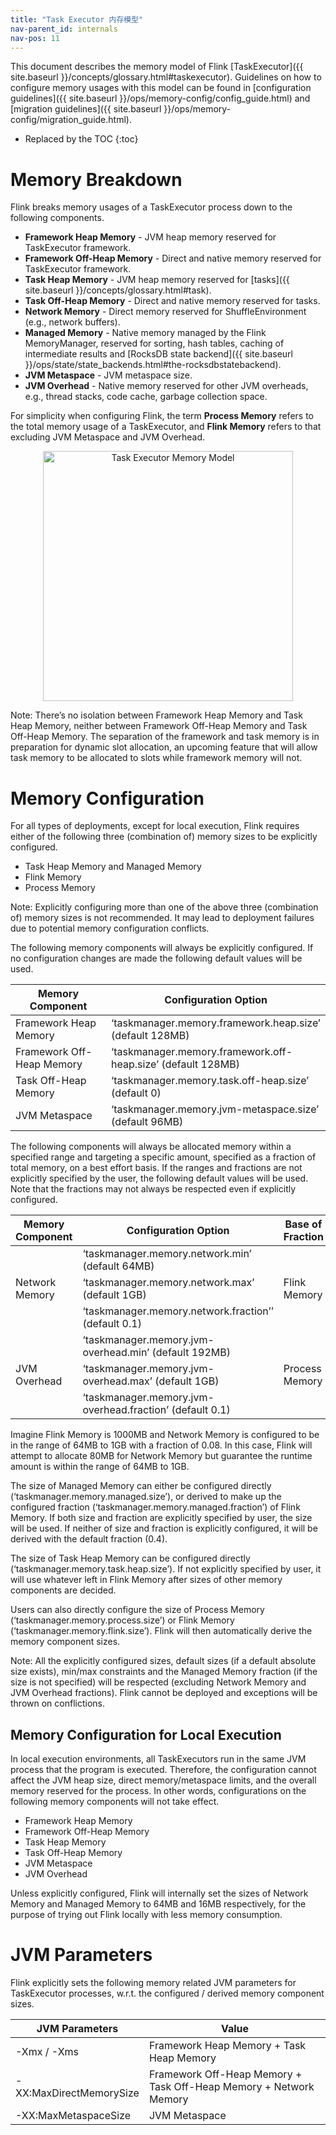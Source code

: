 ```yaml
---
title: "Task Executor 内存模型"
nav-parent_id: internals
nav-pos: 11
---
```

<!--
Licensed to the Apache Software Foundation (ASF) under one
or more contributor license agreements.  See the NOTICE file
distributed with this work for additional information
regarding copyright ownership.  The ASF licenses this file
to you under the Apache License, Version 2.0 (the
"License"); you may not use this file except in compliance
with the License.  You may obtain a copy of the License at

  http://www.apache.org/licenses/LICENSE-2.0

Unless required by applicable law or agreed to in writing,
software distributed under the License is distributed on an
"AS IS" BASIS, WITHOUT WARRANTIES OR CONDITIONS OF ANY
KIND, either express or implied.  See the License for the
specific language governing permissions and limitations
under the License.
-->

This document describes the memory model of Flink [TaskExecutor]({{ site.baseurl }}/concepts/glossary.html#taskexecutor).
Guidelines on how to configure memory usages with this model can be found in [configuration guidelines]({{ site.baseurl }}/ops/memory-config/config_guide.html) and [migration guidelines]({{ site.baseurl }}/ops/memory-config/migration_guide.html).

* Replaced by the TOC
{:toc}

# Memory Breakdown

Flink breaks memory usages of a TaskExecutor process down to the following components.
- **Framework Heap Memory** - JVM heap memory reserved for TaskExecutor framework.
- **Framework Off-Heap Memory** - Direct and native memory reserved for TaskExecutor framework.
- **Task Heap Memory** - JVM heap memory reserved for [tasks]({{ site.baseurl }}/concepts/glossary.html#task).
- **Task Off-Heap Memory** - Direct and native memory reserved for tasks.
- **Network Memory** - Direct memory reserved for ShuffleEnvironment (e.g., network buffers).
- **Managed Memory** - Native memory managed by the Flink MemoryManager, reserved for sorting, hash tables, caching of intermediate results and [RocksDB state backend]({{ site.baseurl }}/ops/state/state_backends.html#the-rocksdbstatebackend).
- **JVM Metaspace** - JVM metaspace size.
- **JVM Overhead** - Native memory reserved for other JVM overheads, e.g., thread stacks, code cache, garbage collection space.

For simplicity when configuring Flink, the term **Process Memory** refers to the total memory usage of a TaskExecutor, and **Flink Memory** refers to that excluding JVM Metaspace and JVM Overhead.

<div style="text-align: center;">
<img src="{{ site.baseurl }}/fig/tm_memory_model.svg" alt="Task Executor Memory Model" height="400px" style="text-align: center;"/>
</div>

Note: There’s no isolation between Framework Heap Memory and Task Heap Memory, neither between Framework Off-Heap Memory and Task Off-Heap Memory.
The separation of the framework and task memory is in preparation for dynamic slot allocation, an upcoming feature that will allow task memory to be allocated to slots while framework memory will not.

# Memory Configuration

For all types of deployments, except for local execution, Flink requires either of the following three (combination of) memory sizes to be explicitly configured.
- Task Heap Memory and Managed Memory
- Flink Memory
- Process Memory

Note: Explicitly configuring more than one of the above three (combination of) memory sizes is not recommended.
It may lead to deployment failures due to potential memory configuration conflicts.

The following memory components will always be explicitly configured.
If no configuration changes are made the following default values will be used.

<table class="table table-bordered">
  <thead>
    <tr>
      <th class="text-left" style="width: 40%">Memory Component</th>
      <th class="text-left" style="width: 60%">Configuration Option</th>
    </tr>
  </thead>
  <tbody>
    <tr>
      <td>Framework Heap Memory</td>
      <td>‘taskmanager.memory.framework.heap.size’ (default 128MB)</td>
    </tr>
    <tr>
      <td>Framework Off-Heap Memory</td>
      <td>‘taskmanager.memory.framework.off-heap.size’ (default 128MB)</td>
    </tr>
    <tr>
      <td>Task Off-Heap Memory</td>
      <td>‘taskmanager.memory.task.off-heap.size’ (default 0)</td>
    </tr>
    <tr>
      <td>JVM Metaspace</td>
      <td>‘taskmanager.memory.jvm-metaspace.size’ (default 96MB)</td>
    </tr>
  </tbody>
</table>

The following components will always be allocated memory within a specified range and targeting a specific amount, specified as a fraction of total memory, on a best effort basis.
If the ranges and fractions are not explicitly specified by the user, the following default values will be used.
Note that the fractions may not always be respected even if explicitly configured.

<table class="table table-bordered">
  <thead>
    <tr>
      <th class="text-left" style="width: 25%">Memory Component</th>
      <th class="text-left" style="width: 50%">Configuration Option</th>
      <th class="text-left" style="width: 25%">Base of Fraction</th>
    </tr>
  </thead>
  <tbody>
    <tr>
      <td rowspan="3">Network Memory</td>
      <td>‘taskmanager.memory.network.min’ (default 64MB)</td>
      <td rowspan="3">Flink Memory</td>
    </tr>
    <tr>
      <td>‘taskmanager.memory.network.max’ (default 1GB)</td>
    </tr>
    <tr>
      <td>‘taskmanager.memory.network.fraction’’ (default 0.1)</td>
    </tr>
    <tr>
      <td rowspan="3">JVM Overhead</td>
      <td>‘taskmanager.memory.jvm-overhead.min’ (default 192MB)</td>
      <td rowspan="3">Process Memory</td>
    </tr>
    <tr>
      <td>‘taskmanager.memory.jvm-overhead.max’ (default 1GB)</td>
    </tr>
    <tr>
      <td>‘taskmanager.memory.jvm-overhead.fraction’ (default 0.1)</td>
    </tr>
  </tbody>
</table>

Imagine Flink Memory is 1000MB and Network Memory is configured to be in the range of 64MB to 1GB with a fraction of 0.08.
In this case, Flink will attempt to allocate 80MB for Network Memory but guarantee the runtime amount is within the range of 64MB to 1GB.  

The size of Managed Memory can either be configured directly (‘taskmanager.memory.managed.size’), or derived to make up the configured fraction (‘taskmanager.memory.managed.fraction’) of Flink Memory.
If both size and fraction are explicitly specified by user, the size will be used.
If neither of size and fraction is explicitly configured, it will be derived with the default fraction (0.4).

The size of Task Heap Memory can be configured directly (‘taskmanager.memory.task.heap.size’).
If not explicitly specified by user, it will use whatever left in Flink Memory after sizes of other memory components are decided.

Users can also directly configure the size of Process Memory (‘taskmanager.memory.process.size’) or Flink Memory (‘taskmanager.memory.flink.size’).
Flink will then automatically derive the memory component sizes.

Note: All the explicitly configured sizes, default sizes (if a default absolute size exists), min/max constraints and the Managed Memory fraction (if the size is not specified) will be respected (excluding Network Memory and JVM Overhead fractions).
Flink cannot be deployed and exceptions will be thrown on conflictions.

## Memory Configuration for Local Execution

In local execution environments, all TaskExecutors run in the same JVM process that the program is executed.
Therefore, the configuration cannot affect the JVM heap size, direct memory/metaspace limits, and the overall memory reserved for the process.
In other words, configurations on the following memory components will not take effect.
- Framework Heap Memory
- Framework Off-Heap Memory
- Task Heap Memory
- Task Off-Heap Memory
- JVM Metaspace
- JVM Overhead

Unless explicitly configured, Flink will internally set the sizes of Network Memory and Managed Memory to 64MB and 16MB respectively, for the purpose of trying out Flink locally with less memory consumption. 

# JVM Parameters
Flink explicitly sets the following memory related JVM parameters for TaskExecutor processes, w.r.t. the configured / derived memory component sizes.

<table class="table table-bordered">
  <thead>
    <tr>
      <th class="text-left" style="width: 30%">JVM Parameters</th>
      <th class="text-left" style="width: 70%">Value</th>
    </tr>
  </thead>
  <tbody>
    <tr>
      <td>-Xmx / -Xms</td>
      <td>Framework Heap Memory + Task Heap Memory</td>
    </tr>
    <tr>
      <td>-XX:MaxDirectMemorySize</td>
      <td>Framework Off-Heap Memory + Task Off-Heap Memory + Network Memory</td>
    </tr>
    <tr>
      <td>-XX:MaxMetaspaceSize</td>
      <td>JVM Metaspace</td>
    </tr>
  </tbody>
</table>
